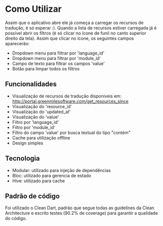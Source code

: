 # Como Utilizar

Assim que o aplicativo abre ele já começa a carregar os recursos de tradução, é só esperar :).
Quando a lista de recursos estiver carregada já é possível abrir os filtros (é só clicar no ícone de funil no canto superior direito da tela).
Assim que clicar no ícone, os seguintes campos aparecerão:

- Dropdown menu para filtrar por 'language_id'
- Dropdown menu para filtrar por 'module_id'
- Campo de texto para filtrar os campos 'value'
- Botão para limpar todos os filtros

## Funcionalidades

- Visualização de recursos de tradução disponíveis em: http://portal.greenmilesoftware.com/get_resources_since
- Visualização do 'resource_id'
- Visualização do 'updated_at'
- Visualização do 'value'
- Filtro por 'language_id'
- Filtro por 'module_id'
- Filtro do campo 'value' por busca textual do tipo "contém"
- Cache para utilização offline
- Design simples


## Tecnologia

- Modular: utilizado para injeção de dependências
- Bloc: utilizado para gerencia de estado
- Hive: utilizado para cache


## Padrão de código

Foi utilizado o Clean Dart, padrão que segue todas as guidelines da Clean Architecture e escrito testes (90.2% de coverage) para garantir a qualidade do código.

